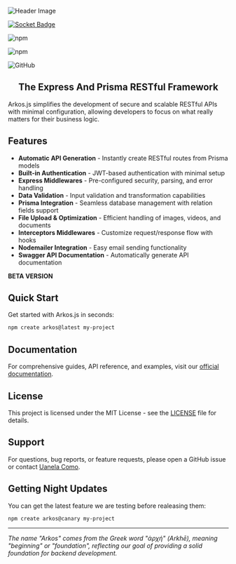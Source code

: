 ![Header Image](https://www.arkosjs.com/img/arkos-readme-header.webp?v=2)

[![Socket Badge](https://badge.socket.dev/npm/package/arkos)](https://badge.socket.dev/npm/package/arkos)

![npm](https://img.shields.io/npm/v/arkos)

![npm](https://img.shields.io/npm/dt/arkos)

![GitHub](https://img.shields.io/github/license/uanela/arkos)

<div align="center">
<h2>The Express And Prisma RESTful Framework</h2>
</div>

Arkos.js simplifies the development of secure and scalable RESTful APIs with minimal configuration, allowing developers to focus on what really matters for their business logic.

## Features

- **Automatic API Generation** - Instantly create RESTful routes from Prisma models
- **Built-in Authentication** - JWT-based authentication with minimal setup
- **Express Middlewares** - Pre-configured security, parsing, and error handling
- **Data Validation** - Input validation and transformation capabilities
- **Prisma Integration** - Seamless database management with relation fields support
- **File Upload & Optimization** - Efficient handling of images, videos, and documents
- **Interceptors Middlewares** - Customize request/response flow with hooks
- **Nodemailer Integration** - Easy email sending functionality
- **Swagger API Documentation** - Automatically generate API documentation

**BETA VERSION**

## Quick Start

Get started with Arkos.js in seconds:

```bash
npm create arkos@latest my-project
```

## Documentation

For comprehensive guides, API reference, and examples, visit our [official documentation](https://arkosjs.com/docs/intro).

## License

This project is licensed under the MIT License - see the [LICENSE](LICENSE) file for details.

## Support

For questions, bug reports, or feature requests, please open a GitHub issue or contact [Uanela Como](mailto:uanelaluiswayne@gmail.com).

## Getting Night Updates

You can get the latest feature we are testing before realeasing them:

```bash
npm create arkos@canary my-project
```

---

_The name "Arkos" comes from the Greek word "ἀρχή" (Arkhē), meaning "beginning" or "foundation", reflecting our goal of providing a solid foundation for backend development._
